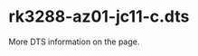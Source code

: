 # rk3288-az01-jc11-c.dts

More DTS information on the [](Linux-DTSs.md) page.

<code-block src="dts/rk3288-az01-jc11-c.dts" />
